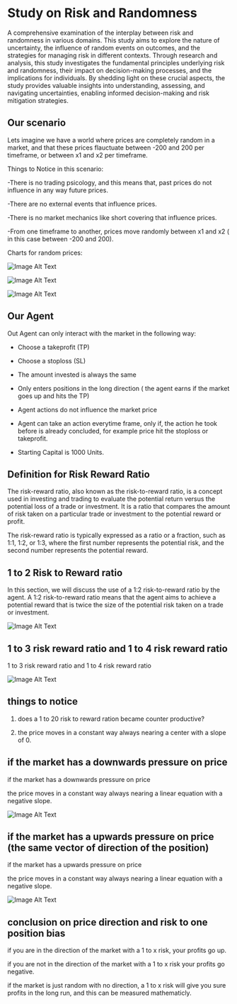# Study on Risk and Randomness

A comprehensive examination of the interplay between risk and randomness in various domains. This study aims to explore the nature of uncertainty, the influence of random events on outcomes, and the strategies for managing risk in different contexts. Through research and analysis, this study investigates the fundamental principles underlying risk and randomness, their impact on decision-making processes, and the implications for individuals. By shedding light on these crucial aspects, the study provides valuable insights into understanding, assessing, and navigating uncertainties, enabling informed decision-making and risk mitigation strategies.

## Our scenario

Lets imagine we have a world where prices are completely random in a market, and that these prices flauctuate between -200 and 200 per timeframe, or between x1 and x2 per timeframe. 

Things to Notice in this scenario:

-There is no trading psicology, and this means that, past prices do not influence in any way future prices.

-There are no external events that influence prices.

-There is no market mechanics like short covering that influence prices.

-From one timeframe to another, prices move randomly between x1 and x2 ( in this case between -200 and 200).

Charts for random prices:

![Image Alt Text](images/7.png)

![Image Alt Text](images/8.png)

![Image Alt Text](images/9.png)


## Our Agent

Out Agent can only interact with the market in the following way:

- Choose a takeprofit (TP)

- Choose a stoploss (SL)

- The amount invested is always the same

- Only enters positions in the long direction ( the agent earns if the market goes up and hits the TP)

- Agent actions do not influence the market price

- Agent can take an action everytime frame, only if, the action he took before is already concluded, for example price hit the stoploss or takeprofit. 

- Starting Capital is 1000 Units.

## Definition for Risk Reward Ratio

The risk-reward ratio, also known as the risk-to-reward ratio, is a concept used in investing and trading to evaluate the potential return versus the potential loss of a trade or investment. It is a ratio that compares the amount of risk taken on a particular trade or investment to the potential reward or profit.

The risk-reward ratio is typically expressed as a ratio or a fraction, such as 1:1, 1:2, or 1:3, where the first number represents the potential risk, and the second number represents the potential reward.

## 1 to 2 Risk to Reward ratio

In this section, we will discuss the use of a 1:2 risk-to-reward ratio by the agent. A 1:2 risk-to-reward ratio means that the agent aims to achieve a potential reward that is twice the size of the potential risk taken on a trade or investment.

![Image Alt Text](images/10.png)

## 1 to 3 risk reward ratio and 1 to 4 risk reward ratio 

1 to 3 risk reward ratio and 1 to 4 risk reward ratio 

![Image Alt Text](images/3.png)

## things to notice

1. does a 1 to 20 risk to reward ration became counter productive?

2. the price moves in a constant way always nearing a center with a slope of 0.

## if the market has a downwards pressure on price

if the market has a downwards pressure on price

the price moves in a constant way always nearing a linear equation with a negative slope.

![Image Alt Text](images/4.png)

## if the market has a upwards pressure on price (the same vector of direction of the position)

if the market has a upwards pressure on price

the price moves in a constant way always nearing a linear equation with a negative slope.

![Image Alt Text](images/5.png)

## conclusion on price direction and risk to one position bias

if you are in the direction of the market with a 1 to x risk, your profits go up.

if you are not in the direction of the market with a 1 to x risk your profits go negative.

if the market is just random with no direction, a 1 to x risk will give you sure profits in the long run,
and this can be measured mathematicly.